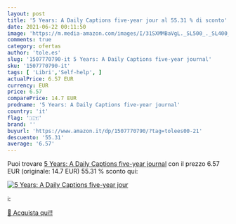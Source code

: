 ```yaml
---
layout: post
title: '5 Years: A Daily Captions five-year jour al 55.31 % di sconto'
date: 2021-06-22 00:11:50
image: 'https://m.media-amazon.com/images/I/31SXMMBaVgL._SL500_._SL400_.jpg'
comments: true
category: ofertas
author: 'tole.es'
slug: '1507770790-it 5 Years: A Daily Captions five-year journal'
sku: '1507770790-it'
tags: [ 'Libri','Self-help', ]
actualPrice: 6.57 EUR
currency: EUR
price: 6.57
comparePrice: 14.7 EUR
prodname: '5 Years: A Daily Captions five-year journal'
country: 'it'
flag: '🇮🇹'
brand: ''
buyurl: 'https://www.amazon.it/dp/1507770790/?tag=tolees00-21'
descuento: '55.31'
average: '6.57'
---
```


Puoi trovare [5 Years: A Daily Captions five-year journal](https://www.amazon.it/dp/1507770790/?tag=tolees00-21) con il prezzo 6.57 EUR (originale: 14.7 EUR) 55.31 % sconto qui:

[![5 Years: A Daily Captions five-year jour](https://m.media-amazon.com/images/I/31SXMMBaVgL._SL500_._SL400_.jpg)](https://www.amazon.it/dp/1507770790/?tag=tolees00-21)

ℹ️:


[🛒 Acquista qui!!](https://www.amazon.it/dp/1507770790/?tag=tolees00-21)
